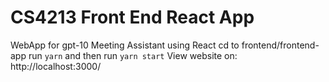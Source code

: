 # CS4213 Front End React App
WebApp for gpt-10 Meeting Assistant using React
cd to frontend/frontend-app
run `yarn`
and then run `yarn start` 
View website on: http://localhost:3000/
